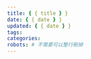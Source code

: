 ```yaml
---
title: { { title } }
date: { { date } }
updated: { { date } }
tags:
categories:
robots: # 不需要可以整行刪掉
---
```

